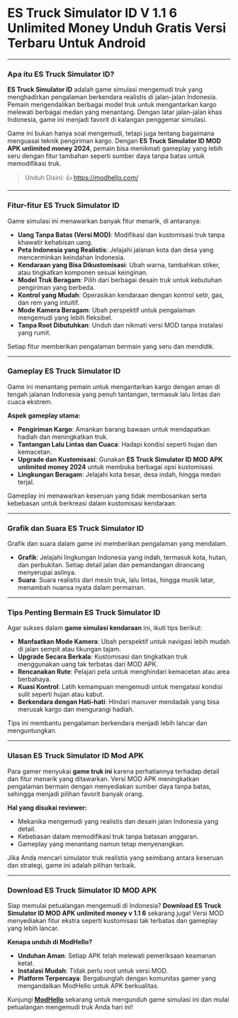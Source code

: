 # ES Truck Simulator ID V 1.1 6 Unlimited Money Unduh Gratis Versi Terbaru Untuk Android

---

### Apa itu ES Truck Simulator ID?  
**ES Truck Simulator ID** adalah game simulasi mengemudi truk yang menghadirkan pengalaman berkendara realistis di jalan-jalan Indonesia. Pemain mengendalikan berbagai model truk untuk mengantarkan kargo melewati berbagai medan yang menantang. Dengan latar jalan-jalan khas Indonesia, game ini menjadi favorit di kalangan penggemar simulasi.  

Game ini bukan hanya soal mengemudi, tetapi juga tentang bagaimana menguasai teknik pengiriman kargo. Dengan **ES Truck Simulator ID MOD APK unlimited money 2024**, pemain bisa menikmati gameplay yang lebih seru dengan fitur tambahan seperti sumber daya tanpa batas untuk memodifikasi truk.  

>Unduh Disini: 👍 https://modhello.com/

---

### Fitur-fitur ES Truck Simulator ID  

Game simulasi ini menawarkan banyak fitur menarik, di antaranya:  

- **Uang Tanpa Batas (Versi MOD)**: Modifikasi dan kustomisasi truk tanpa khawatir kehabisan uang.  
- **Peta Indonesia yang Realistis**: Jelajahi jalanan kota dan desa yang mencerminkan keindahan Indonesia.  
- **Kendaraan yang Bisa Dikustomisasi**: Ubah warna, tambahkan stiker, atau tingkatkan komponen sesuai keinginan.  
- **Model Truk Beragam**: Pilih dari berbagai desain truk untuk kebutuhan pengiriman yang berbeda.  
- **Kontrol yang Mudah**: Operasikan kendaraan dengan kontrol setir, gas, dan rem yang intuitif.  
- **Mode Kamera Beragam**: Ubah perspektif untuk pengalaman mengemudi yang lebih fleksibel.  
- **Tanpa Root Dibutuhkan**: Unduh dan nikmati versi MOD tanpa instalasi yang rumit.  

Setiap fitur memberikan pengalaman bermain yang seru dan mendidik.  

---

### Gameplay ES Truck Simulator ID  

Game ini menantang pemain untuk mengantarkan kargo dengan aman di tengah jalanan Indonesia yang penuh tantangan, termasuk lalu lintas dan cuaca ekstrem.  

**Aspek gameplay utama:**  
- **Pengiriman Kargo**: Amankan barang bawaan untuk mendapatkan hadiah dan meningkatkan truk.  
- **Tantangan Lalu Lintas dan Cuaca**: Hadapi kondisi seperti hujan dan kemacetan.  
- **Upgrade dan Kustomisasi**: Gunakan **ES Truck Simulator ID MOD APK unlimited money 2024** untuk membuka berbagai opsi kustomisasi.  
- **Lingkungan Beragam**: Jelajahi kota besar, desa indah, hingga medan terjal.  

Gameplay ini menawarkan keseruan yang tidak membosankan serta kebebasan untuk berkreasi dalam kustomisasi kendaraan.  

---

### Grafik dan Suara ES Truck Simulator ID  

Grafik dan suara dalam game ini memberikan pengalaman yang mendalam.  

- **Grafik**: Jelajahi lingkungan Indonesia yang indah, termasuk kota, hutan, dan perbukitan. Setiap detail jalan dan pemandangan dirancang menyerupai aslinya.  
- **Suara**: Suara realistis dari mesin truk, lalu lintas, hingga musik latar, menambah nuansa nyata dalam permainan.  

---

### Tips Penting Bermain ES Truck Simulator ID  

Agar sukses dalam **game simulasi kendaraan** ini, ikuti tips berikut:  

- **Manfaatkan Mode Kamera**: Ubah perspektif untuk navigasi lebih mudah di jalan sempit atau tikungan tajam.  
- **Upgrade Secara Berkala**: Kustomisasi dan tingkatkan truk menggunakan uang tak terbatas dari MOD APK.  
- **Rencanakan Rute**: Pelajari peta untuk menghindari kemacetan atau area berbahaya.  
- **Kuasi Kontrol**: Latih kemampuan mengemudi untuk mengatasi kondisi sulit seperti hujan atau kabut.  
- **Berkendara dengan Hati-hati**: Hindari manuver mendadak yang bisa merusak kargo dan mengurangi hadiah.  

Tips ini membantu pengalaman berkendara menjadi lebih lancar dan menguntungkan.  

---

### Ulasan ES Truck Simulator ID Mod APK  

Para gamer menyukai **game truk ini** karena perhatiannya terhadap detail dan fitur menarik yang ditawarkan. Versi MOD APK meningkatkan pengalaman bermain dengan menyediakan sumber daya tanpa batas, sehingga menjadi pilihan favorit banyak orang.  

**Hal yang disukai reviewer:**  
- Mekanika mengemudi yang realistis dan desain jalan Indonesia yang detail.  
- Kebebasan dalam memodifikasi truk tanpa batasan anggaran.  
- Gameplay yang menantang namun tetap menyenangkan.  

Jika Anda mencari simulator truk realistis yang seimbang antara keseruan dan strategi, game ini adalah pilihan terbaik.  

---

### Download ES Truck Simulator ID MOD APK  

Siap memulai petualangan mengemudi di Indonesia? **Download ES Truck Simulator ID MOD APK unlimited money v 1.1 6** sekarang juga! Versi MOD menyediakan fitur ekstra seperti kustomisasi tak terbatas dan gameplay yang lebih lancar.  

**Kenapa unduh di ModHello?**  
- **Unduhan Aman**: Setiap APK telah melewati pemeriksaan keamanan ketat.  
- **Instalasi Mudah**: Tidak perlu root untuk versi MOD.  
- **Platform Terpercaya**: Bergabunglah dengan komunitas gamer yang mengandalkan ModHello untuk APK berkualitas.  

Kunjungi **[ModHello](#)** sekarang untuk mengunduh game simulasi ini dan mulai petualangan mengemudi truk Anda hari ini!  
